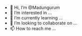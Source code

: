 - 👋 Hi, I’m @Madungurum
- 👀 I’m interested in ...
- 🌱 I’m currently learning ...
- 💞️ I’m looking to collaborate on ...
- 📫 How to reach me ...

<!---
Madungurum/Madungurum is a ✨ special ✨ repository because its `README.md` (this file) appears on your GitHub profile.
You can click the Preview link to take a look at your changes.
--->

